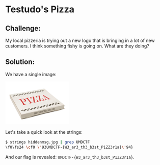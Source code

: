 # Testudo's Pizza

## Challenge:

My local pizzeria is trying out a new logo that is bringing in a lot of new customers. I think something fishy is going on. What are they doing?

## Solution:

We have a single image:

<img src="hiddenmsg.jpg" alt="Pie" width="200">

Let's take a quick look at the strings:

```bash
$ strings hiddenmsg.jpg | grep UMDCTF
\f0\fs24 \cf0 \'93UMDCTF-{W3_ar3_th3_b3st_P1ZZ3r1a}\'94}
```

And our flag is revealed: `UMDCTF-{W3_ar3_th3_b3st_P1ZZ3r1a}`.
